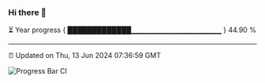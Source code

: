 ### Hi there 👋

⏳ Year progress { █████████████▁▁▁▁▁▁▁▁▁▁▁▁▁▁▁▁▁ } 44.90 %

---

⏰ Updated on Thu, 13 Jun 2024 07:36:59 GMT

![Progress Bar CI](https://github.com/IshwaranRudhara/GIT-ACTION/workflows/Progress%20Bar%20CI/badge.svg)
